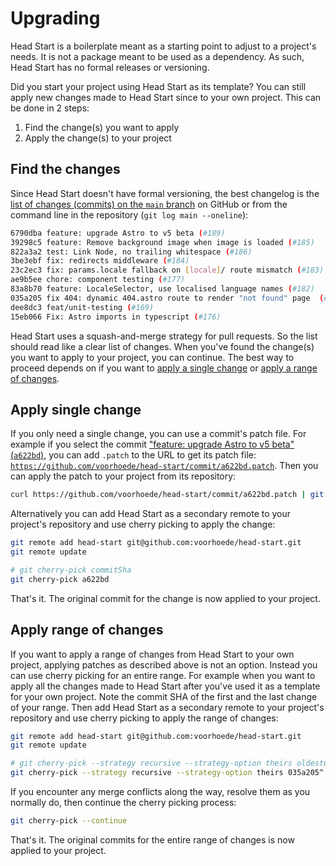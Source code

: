 # Upgrading

Head Start is a boilerplate meant as a starting point to adjust to a project's needs. It is not a package meant to be used as a dependency. As such, Head Start has no formal releases or versioning.

Did you start your project using Head Start as its template? You can still apply new changes made to Head Start since to your own project. This can be done in 2 steps:

1. Find the change(s) you want to apply
2. Apply the change(s) to your project

## Find the changes

Since Head Start doesn't have formal versioning, the best changelog is the [list of changes (commits) on the `main` branch](https://github.com/voorhoede/head-start/commits/main/) on GitHub or from the command line in the repository (`git log main --oneline`):

```bash
6790dba feature: upgrade Astro to v5 beta (#189)
39298c5 feature: Remove background image when image is loaded (#185)
822a3a2 test: Link Node, no trailing whitespace (#186)
3be3ebf fix: redirects middleware (#184)
23c2ec3 fix: params.locale fallback on [locale]/ route mismatch (#183)
ae9b5ee chore: component testing (#177)
83a8b70 feature: LocaleSelector, use localised language names (#182)
035a205 fix 404: dynamic 404.astro route to render "not found" page  (#180)
dee8dc3 feat/unit-testing (#169)
15eb066 Fix: Astro imports in typescript (#176)
```

Head Start uses a squash-and-merge strategy for pull requests. So the list should read like a clear list of changes. When you've found the change(s) you want to apply to your project, you can continue. The best way to proceed depends on if you want to [apply a single change](#apply-single-change) or [apply a range of changes](#apply-range-of-changes).

## Apply single change

If you only need a single change, you can use a commit's patch file. For example if you select the commit ["feature: upgrade Astro to v5 beta" (`a622bd`)](https://github.com/voorhoede/head-start/commit/a622bd), you can add `.patch` to the URL to get its patch file: [`https://github.com/voorhoede/head-start/commit/a622bd.patch`](https://github.com/voorhoede/head-start/commit/a622bd.patch). Then you can apply the patch to your project from its repository:

```bash
curl https://github.com/voorhoede/head-start/commit/a622bd.patch | git am
```

Alternatively you can add Head Start as a secondary remote to your project's repository and use cherry picking to apply the change:

```bash
git remote add head-start git@github.com:voorhoede/head-start.git
git remote update

# git cherry-pick commitSha
git cherry-pick a622bd
```

That's it. The original commit for the change is now applied to your project.

## Apply range of changes

If you want to apply a range of changes from Head Start to your own project, applying patches as described above is not an option. Instead you can use cherry picking for an entire range. For example when you want to apply all the changes made to Head Start after you've used it as a template for your own project. Note the commit SHA of the first and the last change of your range. Then add Head Start as a secondary remote to your project's repository and use cherry picking to apply the range of changes:

```bash
git remote add head-start git@github.com:voorhoede/head-start.git
git remote update

# git cherry-pick --strategy recursive --strategy-option theirs oldestCommitSha^..latestCommitSha
git cherry-pick --strategy recursive --strategy-option theirs 035a205^..a622bd
```

If you encounter any merge conflicts along the way, resolve them as you normally do, then continue the cherry picking process:

```bash
git cherry-pick --continue
```

That's it. The original commits for the entire range of changes is now applied to your project.
